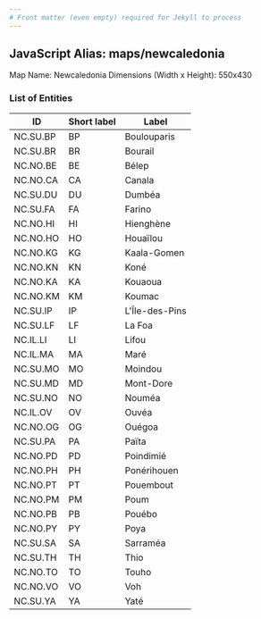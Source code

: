```yaml
---
# Front matter (even empty) required for Jekyll to process
---
```


## JavaScript Alias: maps/newcaledonia

Map Name: Newcaledonia
Dimensions (Width x Height): 550x430





### List of Entities

ID | Short label | Label
---|---|---|
NC.SU.BP|BP|Boulouparis
NC.SU.BR|BR|Bourail
NC.NO.BE|BE|Bélep
NC.NO.CA|CA|Canala
NC.SU.DU|DU|Dumbéa
NC.SU.FA|FA|Farino
NC.NO.HI|HI|Hienghène
NC.NO.HO|HO|Houaïlou
NC.NO.KG|KG|Kaala-Gomen
NC.NO.KN|KN|Koné
NC.NO.KA|KA|Kouaoua
NC.NO.KM|KM|Koumac
NC.SU.IP|IP|L'Île-des-Pins
NC.SU.LF|LF|La Foa
NC.IL.LI|LI|Lifou
NC.IL.MA|MA|Maré
NC.SU.MO|MO|Moindou
NC.SU.MD|MD|Mont-Dore
NC.SU.NO|NO|Nouméa
NC.IL.OV|OV|Ouvéa
NC.NO.OG|OG|Ouégoa
NC.SU.PA|PA|Païta
NC.NO.PD|PD|Poindimié
NC.NO.PH|PH|Ponérihouen
NC.NO.PT|PT|Pouembout
NC.NO.PM|PM|Poum
NC.NO.PB|PB|Pouébo
NC.NO.PY|PY|Poya
NC.SU.SA|SA|Sarraméa
NC.SU.TH|TH|Thio
NC.NO.TO|TO|Touho
NC.NO.VO|VO|Voh
NC.SU.YA|YA|Yaté

